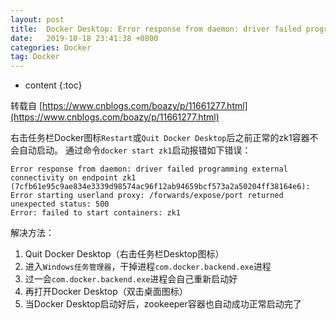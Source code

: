 ```yaml
---
layout: post
title:  Docker Desktop: Error response from daemon: driver failed programming external connectivity on en...
date:   2019-10-18 23:41:38 +0800
categories: Docker
tag: Docker
---
```


* content
{:toc}

转载自 [https://www.cnblogs.com/boazy/p/11661277.html](https://www.cnblogs.com/boazy/p/11661277.html)

右击任务栏Docker图标`Restart`或`Quit Docker Desktop`后之前正常的zk1容器不会自动启动。
通过命令`docker start zk1`启动报错如下错误：

```
Error response from daemon: driver failed programming external connectivity on endpoint zk1 (7cfb61e95c9ae834e3339d98574ac96f12ab94659bcf573a2a50204ff38164e6): Error starting userland proxy: /forwards/expose/port returned unexpected status: 500
Error: failed to start containers: zk1
```

解决方法：

1. Quit Docker Desktop（右击任务栏Desktop图标）
2. 进入`Windows任务管理器`，干掉进程`com.docker.backend.exe`进程
3. 过一会`com.docker.backend.exe`进程会自己重新启动好
4. 再打开Docker Desktop（双击桌面图标）
5. 当Docker Desktop启动好后，zookeeper容器也自动成功正常启动完了

